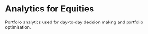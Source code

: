 # Analytics for Equities
Portfolio analytics used for day-to-day decision making and portfolio optimisation.
